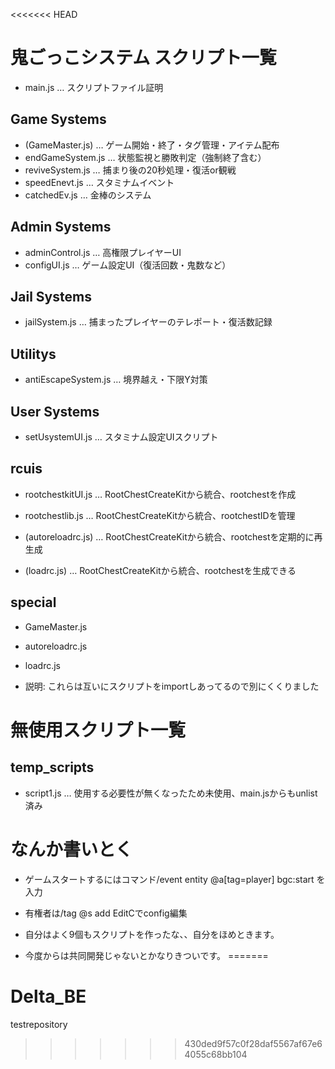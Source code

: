 <<<<<<< HEAD

# 鬼ごっこシステム スクリプト一覧

- main.js … スクリプトファイル証明

## Game Systems
- (GameMaster.js) … ゲーム開始・終了・タグ管理・アイテム配布
- endGameSystem.js … 状態監視と勝敗判定（強制終了含む）
- reviveSystem.js … 捕まり後の20秒処理・復活or観戦
- speedEnevt.js … スタミナムイベント
- catchedEv.js … 金棒のシステム

## Admin Systems
- adminControl.js … 高権限プレイヤーUI
- configUI.js … ゲーム設定UI（復活回数・鬼数など）

## Jail Systems
- jailSystem.js … 捕まったプレイヤーのテレポート・復活数記録

## Utilitys
- antiEscapeSystem.js … 境界越え・下限Y対策

## User Systems
- setUsystemUI.js … スタミナム設定UIスクリプト

## rcuis

- rootchestkitUI.js … RootChestCreateKitから統合、rootchestを作成

- rootchestlib.js … RootChestCreateKitから統合、rootchestIDを管理

- (autoreloadrc.js) … RootChestCreateKitから統合、rootchestを定期的に再生成

- (loadrc.js) … RootChestCreateKitから統合、rootchestを生成できる

## special

- GameMaster.js
- autoreloadrc.js
- loadrc.js

- 説明: これらは互いにスクリプトをimportしあってるので別にくくりました


# 無使用スクリプト一覧

## temp_scripts
- script1.js … 使用する必要性が無くなったため未使用、main.jsからもunlist済み


# なんか書いとく

- ゲームスタートするにはコマンド/event entity @a[tag=player] bgc:start を入力

- 有権者は/tag @s add EditCでconfig編集

- 自分はよく9個もスクリプトを作ったな、、自分をほめときます。

- 今度からは共同開発じゃないとかなりきついです。
=======
# Delta_BE
testrepository
>>>>>>> 430ded9f57c0f28daf5567af67e64055c68bb104
